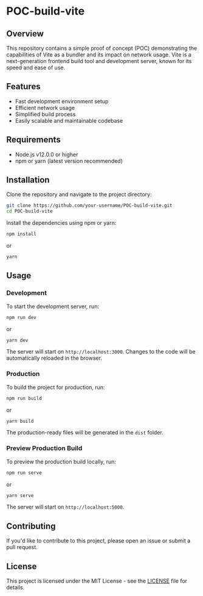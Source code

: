 # POC-build-vite

## Overview

This repository contains a simple proof of concept (POC) demonstrating the capabilities of Vite as a bundler and its impact on network usage. Vite is a next-generation frontend build tool and development server, known for its speed and ease of use.

## Features

- Fast development environment setup
- Efficient network usage
- Simplified build process
- Easily scalable and maintainable codebase

## Requirements

- Node.js v12.0.0 or higher
- npm or yarn (latest version recommended)

## Installation

Clone the repository and navigate to the project directory:

```bash
git clone https://github.com/your-username/POC-build-vite.git
cd POC-build-vite
```

Install the dependencies using npm or yarn:

```bash
npm install
```

or

```bash
yarn
```

## Usage

### Development

To start the development server, run:

```bash
npm run dev
```

or

```bash
yarn dev
```

The server will start on `http://localhost:3000`. Changes to the code will be automatically reloaded in the browser.

### Production

To build the project for production, run:

```bash
npm run build
```

or

```bash
yarn build
```

The production-ready files will be generated in the `dist` folder.

### Preview Production Build

To preview the production build locally, run:

```bash
npm run serve
```

or

```bash
yarn serve
```

The server will start on `http://localhost:5000`.

## Contributing

If you'd like to contribute to this project, please open an issue or submit a pull request.

## License

This project is licensed under the MIT License - see the [LICENSE](LICENSE) file for details.
